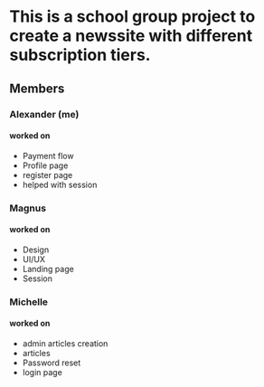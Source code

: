 # This is a school group project to create a newssite with different subscription tiers.

## Members 
 
### Alexander (me)
#### worked on
- Payment flow  
- Profile page
- register page
- helped with session

### Magnus
#### worked on
- Design
- UI/UX
- Landing page
- Session

### Michelle
#### worked on
- admin articles creation
- articles 
- Password reset
- login page
